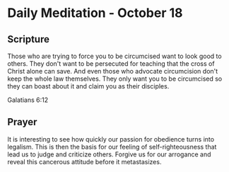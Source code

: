 # Daily Meditation - October 18

## Scripture

Those who are trying to force you to be circumcised want to look good to others. They don't want to
be persecuted for teaching that the cross of Christ alone can save.  And even those who advocate
circumcision don't keep the whole law themselves. They only want you to be circumcised so they can
boast about it and claim you as their disciples. 

Galatians 6:12


## Prayer

It is interesting to see how quickly our passion for obedience turns into legalism.  This is then
the basis for our feeling of self-righteousness that lead us to judge and criticize others.
Forgive us for our arrogance and reveal this cancerous attitude before it metastasizes.

